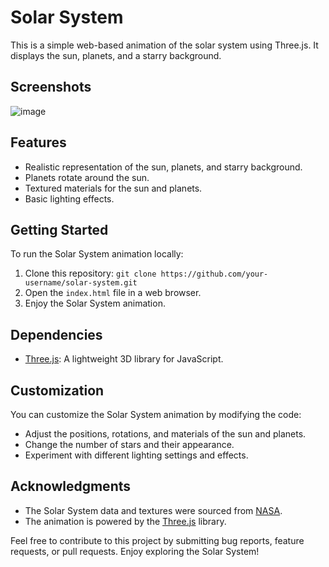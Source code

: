# Solar System

This is a simple web-based animation of the solar system using Three.js. It displays the sun, planets, and a starry background.

## Screenshots
![image](https://github.com/RedwanIfty/SolarSytem/assets/91361072/e21331f0-5224-4d3b-90ab-5455f2e57c71)



## Features

- Realistic representation of the sun, planets, and starry background.
- Planets rotate around the sun.
- Textured materials for the sun and planets.
- Basic lighting effects.

## Getting Started

To run the Solar System animation locally:

1. Clone this repository: `git clone https://github.com/your-username/solar-system.git`
2. Open the `index.html` file in a web browser.
3. Enjoy the Solar System animation.

## Dependencies

- [Three.js](https://threejs.org): A lightweight 3D library for JavaScript.

## Customization

You can customize the Solar System animation by modifying the code:

- Adjust the positions, rotations, and materials of the sun and planets.
- Change the number of stars and their appearance.
- Experiment with different lighting settings and effects.


## Acknowledgments

- The Solar System data and textures were sourced from [NASA](https://www.nasa.gov).
- The animation is powered by the [Three.js](https://threejs.org) library.

Feel free to contribute to this project by submitting bug reports, feature requests, or pull requests. Enjoy exploring the Solar System!
